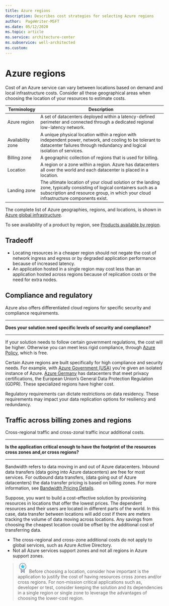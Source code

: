 ```yaml
---
title: Azure regions
description: Describes cost strategies for selecting Azure regions
author:  PageWriter-MSFT
ms.date: 05/12/2020
ms.topic: article
ms.service: architecture-center
ms.subservice: well-architected
ms.custom: 
---
```


# Azure regions
Cost of an Azure service can vary between locations based on demand and local infrastructure costs. Consider all these geographical areas when choosing the location of your resources to estimate costs.

|Terminology|Description|
|---|---|
|Azure region|A set of datacenters deployed within a latency-defined perimeter and connected through a dedicated regional low-latency network. |
|Availability zone |A unique physical location within a region with independent power, network, and cooling to be tolerant to datacenter failures through redundancy and logical isolation of services.|
|Billing zone|A geographic collection of regions that is used for billing.|
|Location|A region or a zone within a region. Azure has datacenters all over the world and each datacenter is placed in a location. |
|Landing zone|The ultimate location of your cloud solution or the landing zone, typically consisting of logical containers such as a subscription and resource group, in which your cloud infrastructure components exist. |

The complete list of Azure geographies, regions, and locations, is shown in [Azure global infrastructure](https://azure.microsoft.com/global-infrastructure).

To see availability of a product by region, see [Products available by region](https://azure.microsoft.com/global-infrastructure/services/).

## Tradeoff
- Locating resources in a cheaper region should not negate the cost of network ingress and egress or by degraded application performance because of increased latency.
- An application hosted in a single region may cost less than an application hosted across regions because of replication costs or the need for extra nodes.

## Compliance and regulatory
Azure also offers differentiated cloud regions for specific security and compliance requirements.
<hr>
<b>Does your solution need specific levels of security and compliance?</b>
<hr>


If your solution needs to follow certain government regulations, the cost will be higher. Otherwise you can meet less rigid compliance, through [Azure Policy](https://docs.microsoft.com/azure/governance/policy/overview), which is free. 

Certain Azure regions are built specifically for high compliance and security needs. For example, with [Azure Government (USA)](https://docs.microsoft.com/azure/azure-government/) you're given an isolated instance of Azure. [Azure Germany](https://azure.microsoft.com/global-infrastructure/germany/) has datacenters that meet privacy certifications, the European Union’s General Data Protection Regulation (GDPR). These specialized regions have higher cost.

Regulatory requirements can dictate restrictions on data residency. These requirements may impact your data replication options for resiliency and redundancy. 

## Traffic across billing zones and regions
Cross-regional traffic and cross-zonal traffic incur additional costs. 
<hr>
<b>Is the application critical enough to have the footprint of the resources cross zones and,or cross regions?</b>
<hr>

Bandwidth refers to data moving in and out of Azure datacenters. Inbound data transfers (data going into Azure datacenters) are free for most services. For outbound data transfers, (data going out of Azure datacenters) the data transfer pricing is based on billing zones. For more information, see [Bandwidth Pricing Details](https://azure.microsoft.com/pricing/details/bandwidth/?cdn=disable).

Suppose, you want to build a cost-effective solution by provisioning resources in locations that offer the lowest prices. The dependent resources and their users are located in different parts of the world. In this case, data transfer between locations will add cost if  there are meters tracking the volume of data moving across locations. Any savings from choosing the cheapest location could be offset by the additional cost of transferring data.
- The cross-regional and cross-zone additional costs do not apply to global services, such as Azure Active Directory. 
- Not all Azure services support zones and not all regions in Azure support zones. 

>![Task](../../_images/i_best-practices.png) Before choosing a location, consider how important is the application to justify the cost of having resources cross zones and/or cross regions. For non-mission critical applications such as, developer or test, consider keeping the solution and its dependencies in a single region or single zone to leverage the advantages of choosing the lower-cost region.

